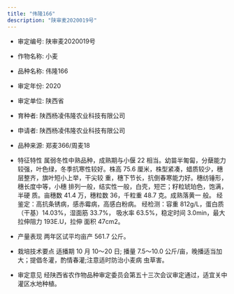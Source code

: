 ```yaml
---
title: "伟隆166"
description: "陕审麦2020019号"
---
```

* 审定编号:  陕审麦2020019号

*  作物名称:  小麦

*  品种名称:  伟隆166

*  审定年份:  2020

*  审定单位:  陕西省

* 育种者:  陕西杨凌伟隆农业科技有限公司

*  申请者:  陕西杨凌伟隆农业科技有限公司

*  品种来源:  郑麦366/周麦18

*  特征特性
属弱冬性中熟品种，成熟期与小偃 22 相当。幼苗半匍匐，分蘖能力较强，叶色绿，冬季抗寒性较好。株高 75.6 厘米，株型紧凑，蜡质较少，穗层整齐，旗叶短小上举，干尖较 重，穗下节长，抗倒春寒能力好。穗纺锤形，穗长度中等，小穗 排列一般，结实性一般，白壳，短芒；籽粒琥珀色，饱满，半硬 质。亩穗数 41.4 万，穗粒数 36，千粒重 48.7 克。成熟落黄一 般。
经鉴定：高抗条锈病，感赤霉病，高感白粉病。
经检测：容重 812g/L，蛋白质（干基）14.03%，湿面筋 33.7%， 吸水率 63.5%，稳定时间 3.0min，最大拉伸阻力 193E.U，拉伸 面积 47cm2。

*  产量表现
两年区试平均亩产 561.7 公斤。

*  栽培技术要点
适播期 10 月 10～20 日; 播量 7.5～10.0 公斤/亩，晚播适当加大；提倡冬灌，酌情春灌;注意适时防治小麦病 虫草害。

*  审定意见
经陕西省农作物品种审定委员会第五十三次会议审定通过，适宜关中灌区水地种植。
